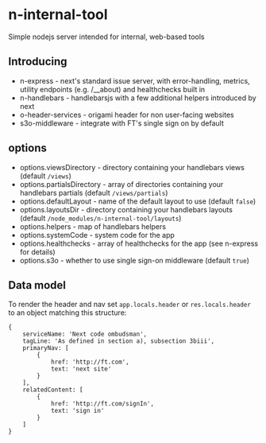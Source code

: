 # n-internal-tool
Simple nodejs server intended for internal, web-based tools

## Introducing
* n-express - next's standard issue server, with error-handling, metrics, utility endpoints (e.g. /__about) and healthchecks built in
* n-handlebars - handlebarsjs with a few additional helpers introduced by next
* o-header-services - origami header for non user-facing websites
* s3o-middleware - integrate with FT's single sign on by default

## options

- options.viewsDirectory - directory containing your handlebars views (default `/views`)
- options.partialsDirectory - array of directories containing your handlebars partials (default `/views/partials`)
- options.defaultLayout - name of the default layout to use (default `false`)
- options.layoutsDir - directory containing your handlebars layouts (default `/node_modules/n-internal-tool/layouts`)
- options.helpers - map of handlebars helpers
- options.systemCode - system code for the app
- options.healthchecks - array of healthchecks for the app (see n-express for details)
- options.s3o - whether to use single sign-on middleware (default `true`)


## Data model
To render the header and nav set `app.locals.header` or `res.locals.header` to an object matching this structure:
```
{
	serviceName: 'Next code ombudsman',
	tagLine: 'As defined in section a), subsection 3biii',
	primaryNav: [
		{
			href: 'http://ft.com',
			text: 'next site'
		}
	],
	relatedContent: [
		{
			href: 'http://ft.com/signIn',
			text: 'sign in'
		}
	]
}

```
